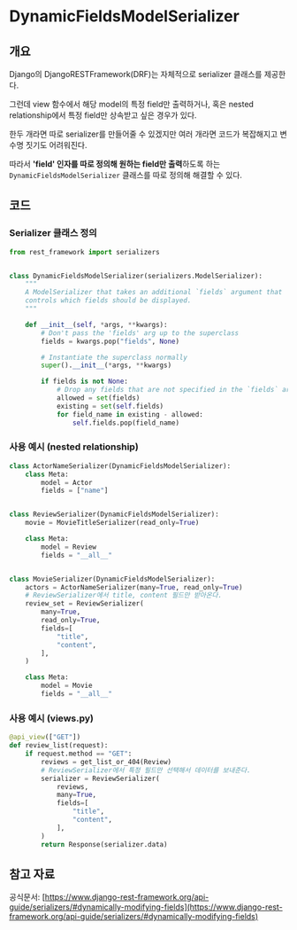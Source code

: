 # DynamicFieldsModelSerializer

## 개요
Django의 DjangoRESTFramework(DRF)는 자체적으로 serializer 클래스를 제공한다.

그런데 view 함수에서 해당 model의 특정 field만 출력하거나, 혹은 nested relationship에서 특정 field만 상속받고 싶은 경우가 있다.

한두 개라면 따로 serializer를 만들어줄 수 있겠지만 여러 개라면 코드가 복잡해지고 변수명 짓기도 어려워진다.

따라서 **'field' 인자를 따로 정의해 원하는 field만 출력**하도록 하는 `DynamicFieldsModelSerializer` 클래스를 따로 정의해 해결할 수 있다.

## 코드
### Serializer 클래스 정의
```python
from rest_framework import serializers


class DynamicFieldsModelSerializer(serializers.ModelSerializer):
    """
    A ModelSerializer that takes an additional `fields` argument that
    controls which fields should be displayed.
    """

    def __init__(self, *args, **kwargs):
        # Don't pass the 'fields' arg up to the superclass
        fields = kwargs.pop("fields", None)

        # Instantiate the superclass normally
        super().__init__(*args, **kwargs)

        if fields is not None:
            # Drop any fields that are not specified in the `fields` argument.
            allowed = set(fields)
            existing = set(self.fields)
            for field_name in existing - allowed:
                self.fields.pop(field_name)
```

### 사용 예시 (nested relationship)
```python
class ActorNameSerializer(DynamicFieldsModelSerializer):
    class Meta:
        model = Actor
        fields = ["name"]


class ReviewSerializer(DynamicFieldsModelSerializer):
    movie = MovieTitleSerializer(read_only=True)

    class Meta:
        model = Review
        fields = "__all__"


class MovieSerializer(DynamicFieldsModelSerializer):
    actors = ActorNameSerializer(many=True, read_only=True)
    # ReviewSerializer에서 title, content 필드만 받아온다.
    review_set = ReviewSerializer(
        many=True,
        read_only=True,
        fields=[
            "title",
            "content",
        ],
    )

    class Meta:
        model = Movie
        fields = "__all__"

```

### 사용 예시 (views.py)
```python
@api_view(["GET"])
def review_list(request):
    if request.method == "GET":
        reviews = get_list_or_404(Review)
        # ReviewSerializer에서 특정 필드만 선택해서 데이터를 보내준다.
        serializer = ReviewSerializer(
            reviews,
            many=True,
            fields=[
                "title",
                "content",
            ],
        )
        return Response(serializer.data)
```

## 참고 자료
공식문서: [https://www.django-rest-framework.org/api-guide/serializers/#dynamically-modifying-fields](https://www.django-rest-framework.org/api-guide/serializers/#dynamically-modifying-fields)